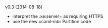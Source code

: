 v0.3 (2014-08-18)
* interpret the .xe:server=<IP> as requiring HTTPS
* use the new ocaml-mbr Partition code

